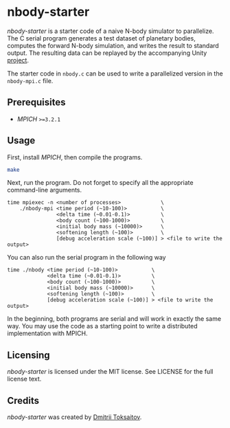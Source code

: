 nbody-starter
=============

*nbody-starter* is a starter code of a naive N-body simulator to parallelize.
The C serial program generates a test dataset of planetary bodies, computes the
forward N-body simulation, and writes the result to standard output. The
resulting data can be replayed by the accompanying Unity
[project](https://github.com/toksaitov/nbody-project).

The starter code in `nbody.c` can be used to write a parallelized version in the
`nbody-mpi.c` file.

## Prerequisites

* *MPICH* `>=3.2.1`

## Usage

First, install *MPICH*, then compile the programs.

```bash
make
```

Next, run the program. Do not forget to specify all the appropriate command-line
arguments.

```
time mpiexec -n <number of processes>             \
    ./nbody-mpi <time period (~10-100)>           \
                <delta time (~0.01-0.1)>          \
                <body count (~100-1000)>          \
                <initial body mass (~10000)>      \
                <softening length (~100)>         \
                [debug acceleration scale (~100)] > <file to write the output>
```

You can also run the serial program in the following way

```
time ./nbody <time period (~10-100)>           \
             <delta time (~0.01-0.1)>          \
             <body count (~100-1000)>          \
             <initial body mass (~10000)>      \
             <softening length (~100)>         \
             [debug acceleration scale (~100)] > <file to write the output>
```

In the beginning, both programs are serial and will work in exactly the same
way.  You may use the code as a starting point to write a distributed
implementation with MPICH.

## Licensing

*nbody-starter* is licensed under the MIT license. See LICENSE for the full
license text.

## Credits

*nbody-starter* was created by [Dmitrii Toksaitov](https://github.com/toksaitov).

